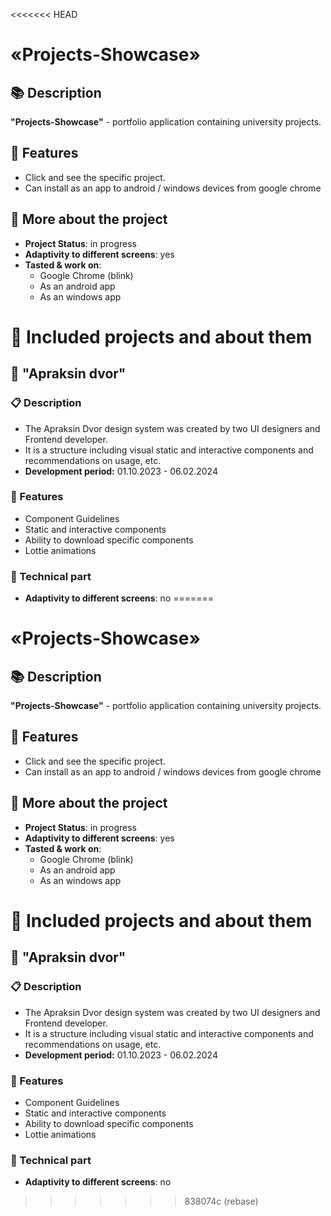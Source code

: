<<<<<<< HEAD
# «Projects-Showcase»
## 📚 Description
  **"Projects-Showcase"** - portfolio application containing university projects.
## 📑 Features
  *	Сlick and see the specific project.
  *	Can install as an app to android / windows devices from google chrome
## 📖 More about the project
  *	**Project Status**: in progress
  *	**Adaptivity to different screens**: yes
  *	**Tasted & work on**:
    *	Google Chrome (blink)
    * As an android app
    * As an windows app
# 📑 Included projects and about them
## 🏰 "Apraksin dvor"
  ### 📋 Description
  * The Apraksin Dvor design system was created by two UI designers and Frontend developer.
  * It is a structure including visual static and interactive components and recommendations on usage, etc.
  * **Development period:** 01.10.2023 - 06.02.2024
  ### 📌 Features
  * Component Guidelines
  * Static and interactive components
  * Ability to download specific components
  * Lottie animations
  ### 🔧 Technical part
  *	**Adaptivity to different screens**: no
=======
# «Projects-Showcase»
## 📚 Description
  **"Projects-Showcase"** - portfolio application containing university projects.
## 📑 Features
  *	Сlick and see the specific project.
  *	Can install as an app to android / windows devices from google chrome
## 📖 More about the project
  *	**Project Status**: in progress
  *	**Adaptivity to different screens**: yes
  *	**Tasted & work on**:
    *	Google Chrome (blink)
    * As an android app
    * As an windows app
# 📑 Included projects and about them
## 🏰 "Apraksin dvor"
  ### 📋 Description
  * The Apraksin Dvor design system was created by two UI designers and Frontend developer.
  * It is a structure including visual static and interactive components and recommendations on usage, etc.
  * **Development period:** 01.10.2023 - 06.02.2024
  ### 📌 Features
  * Component Guidelines
  * Static and interactive components
  * Ability to download specific components
  * Lottie animations
  ### 🔧 Technical part
  *	**Adaptivity to different screens**: no
>>>>>>> 838074c (rebase)
